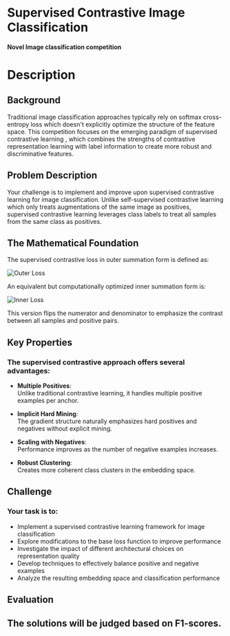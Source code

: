 # Supervised Contrastive Image Classification

#### Novel Image classification competition

# Description

## Background

Traditional image classification approaches typically rely on softmax cross-entropy loss which doesn't explicitly optimize the structure of the feature space. This competition focuses on the emerging paradigm of supervised contrastive learning , which combines the strengths of contrastive representation learning with label information to create more robust and discriminative features.

## Problem Description

Your challenge is to implement and improve upon supervised contrastive learning for image classification. Unlike self-supervised contrastive learning which only treats augmentations of the same image as positives, supervised contrastive learning leverages class labels to treat all samples from the same class as positives.

## The Mathematical Foundation

The supervised contrastive loss in outer summation form is defined as:

![Outer Loss](https://latex.codecogs.com/png.image?\dpi{110}L_{sup}=\sum_{i\in%20I}%20\frac{-1}{|P(i)|}%20\sum_{p\in%20P(i)}%20\log\frac{\exp(z_i\cdot%20z_p/\tau)}{\sum_{a\in%20A(i)}\exp(z_i\cdot%20z_a/\tau)})


An equivalent but computationally optimized inner summation form is:

![Inner Loss](https://latex.codecogs.com/png.image?\dpi{110}L_{sup}=\sum_{i\in%20I}%20\log\left(\frac{\sum_{a\in%20A(i)}%20\exp(z_i\cdot%20z_a/\tau)}{\sum_{p\in%20P(i)}%20\exp(z_i\cdot%20z_p/\tau)}\right))

This version flips the numerator and denominator to emphasize the contrast between all samples and positive pairs.

## Key Properties

### The supervised contrastive approach offers several advantages:

- **Multiple Positives**:  
  Unlike traditional contrastive learning, it handles multiple positive examples per anchor.

- **Implicit Hard Mining**:  
  The gradient structure naturally emphasizes hard positives and negatives without explicit mining.

- **Scaling with Negatives**:  
  Performance improves as the number of negative examples increases.

- **Robust Clustering**:  
  Creates more coherent class clusters in the embedding space.

## Challenge

### Your task is to:
- Implement a supervised contrastive learning framework for image classification
- Explore modifications to the base loss function to improve performance
- Investigate the impact of different architectural choices on representation quality
- Develop techniques to effectively balance positive and negative examples
- Analyze the resulting embedding space and classification performance

## Evaluation
## The solutions will be judged based on F1-scores.
